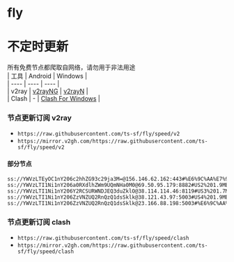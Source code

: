 # fly
# 不定时更新
所有免费节点都爬取自网络，请勿用于非法用途  
|  工具  | Android  | Windows  |  
|  ----  | ----   | ----  |  
| v2ray  | [v2rayNG](https://github.com/2dust/v2rayNG/releases) | [v2rayN](https://github.com/2dust/v2rayN/releases) |  
| Clash  | - | [Clash For Windows](https://github.com/2dust/clashN/releases) | 
  
### 节点更新订阅  v2ray
- `https://raw.githubusercontent.com/ts-sf/fly/speed/v2`  
- `https://mirror.v2gh.com/https://raw.githubusercontent.com/ts-sf/fly/speed/v2`  

#### 部分节点  
``` 
ss://YWVzLTEyOC1nY206c2hhZG93c29ja3M=@156.146.62.162:443#%E6%9C%AA%E7%9F%A56%203.5MB%2Fs
ss://YWVzLTI1Ni1nY206a0RXdlhZWm9UQmNHa0M0@69.50.95.179:8882#US2%201.9MB%2Fs
ss://YWVzLTI1Ni1nY206Y2RCSURWNDJEQ3duZklO@38.114.114.46:8119#US3%201.7MB%2Fs
ss://YWVzLTI1Ni1nY206ZzVNZUQ2RnQzQ1dsSklk@38.121.43.97:5003#US4%201.9MB%2Fs
ss://YWVzLTI1Ni1nY206ZzVNZUQ2RnQzQ1dsSklk@23.166.88.198:5003#%E6%9C%AA%E7%9F%A59%201.6MB%2Fs
```
### 节点更新订阅  clash
- `https://raw.githubusercontent.com/ts-sf/fly/speed/clash`  
- `https://mirror.v2gh.com/https://raw.githubusercontent.com/ts-sf/fly/speed/clash`  


